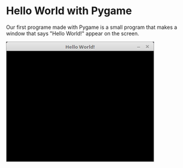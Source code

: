 # Hello World with Pygame

Our first programe made with Pygame is a small program that makes a window that says "Hello World!" appear on the screen.

![Janela do programa](window.png)